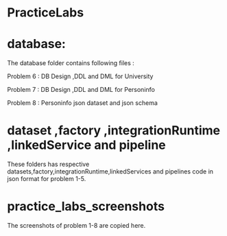 # PracticeLabs

# database:
The database folder contains following files :

Problem 6 : DB Design ,DDL and DML for University 

Problem 7 : DB Design ,DDL and DML for Personinfo

Problem 8 : Personinfo json dataset and json schema 

# dataset ,factory ,integrationRuntime ,linkedService and pipeline
These folders has respective datasets,factory,integrationRuntime,linkedServices and pipelines 
code in json format for problem 1-5.

# practice_labs_screenshots
The screenshots of problem 1-8 are copied here.






